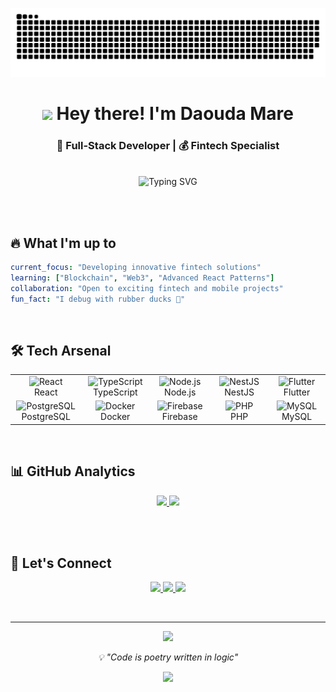 <!--
**daoudamare/daoudamare** is a ✨ _special_ ✨ repository because its `README.md` (this file) appears on your GitHub profile.
-->

<p align="center">
  <img src="https://raw.githubusercontent.com/platane/platane/output/github-contribution-grid-snake.svg" alt="Snake animation" />
</p>

<h1 align="center">
  <img src="https://media.giphy.com/media/hvRJCLFzcasrR4ia7z/giphy.gif" width="30">
  Hey there! I'm Daouda Mare
</h1>

<h3 align="center">🚀 Full-Stack Developer | 💰 Fintech Specialist </h3>

<br>

<div align="center">
  <img src="https://readme-typing-svg.demolab.com?font=Roboto&weight=500&size=18&pause=1000&color=6A5ACD&center=true&vCenter=true&random=false&width=500&lines=Building+the+future+of+fintech;Passionate+about+clean+code;Always+learning+new+technologies" alt="Typing SVG" />
</div>

<br><br>

## 🔥 What I'm up to

```yaml
current_focus: "Developing innovative fintech solutions"
learning: ["Blockchain", "Web3", "Advanced React Patterns"]
collaboration: "Open to exciting fintech and mobile projects"
fun_fact: "I debug with rubber ducks 🦆"
```

<br>

## 🛠 Tech Arsenal

<table>
<tr>
  <td align="center" width="150">
    <img src="https://skillicons.dev/icons?i=react" width="48" height="48" alt="React" />
    <br>React
  </td>
  <td align="center" width="150">
    <img src="https://skillicons.dev/icons?i=typescript" width="48" height="48" alt="TypeScript" />
    <br>TypeScript
  </td>
  <td align="center" width="150">
    <img src="https://skillicons.dev/icons?i=nodejs" width="48" height="48" alt="Node.js" />
    <br>Node.js
  </td>
  <td align="center" width="150">
    <img src="https://skillicons.dev/icons?i=nestjs" width="48" height="48" alt="NestJS" />
    <br>NestJS
  </td>
  <td align="center" width="150">
    <img src="https://skillicons.dev/icons?i=flutter" width="48" height="48" alt="Flutter" />
    <br>Flutter
  </td>
</tr>
<tr>
  <td align="center" width="150">
    <img src="https://skillicons.dev/icons?i=postgresql" width="48" height="48" alt="PostgreSQL" />
    <br>PostgreSQL
  </td>
  <td align="center" width="150">
    <img src="https://skillicons.dev/icons?i=docker" width="48" height="48" alt="Docker" />
    <br>Docker
  </td>
  <td align="center" width="150">
    <img src="https://skillicons.dev/icons?i=firebase" width="48" height="48" alt="Firebase" />
    <br>Firebase
  </td>
  <td align="center" width="150">
    <img src="https://skillicons.dev/icons?i=php" width="48" height="48" alt="PHP" />
    <br>PHP
  </td>
  <td align="center" width="150">
    <img src="https://skillicons.dev/icons?i=mysql" width="48" height="48" alt="MySQL" />
    <br>MySQL
  </td>
</tr>
</table>

<br>

## 📊 GitHub Analytics

<p align="center">
<a href="https://github.com/daoudamare">
  <img height="180em" src="https://github-readme-stats-eight-theta.vercel.app/api?username=daoudamare&show_icons=true&theme=algolia&include_all_commits=true&count_private=true"/>
  <img height="180em" src="https://github-readme-stats-eight-theta.vercel.app/api/top-langs/?username=daoudamare&layout=compact&langs_count=8&theme=algolia"/>
</a>
</p>

<br>

<br>

## 🤝 Let's Connect

<p align="center">
  <a href="https://www.linkedin.com/in/daouda-mare-951275285/">
    <img src="https://img.shields.io/badge/-Daouda%20Mare-0077B5?style=flat&logo=Linkedin&logoColor=white"/>
  </a>
  <a href="mailto:daoudamare19@gmail.com">
    <img src="https://img.shields.io/badge/-daoudamare19@gmail.com-D14836?style=flat&logo=Gmail&logoColor=white"/>
  </a>
  <a href="https://github.com/daoudamare">
    <img src="https://img.shields.io/github/followers/daoudamare?label=follow&style=social"/>
  </a>
</p>

<br>

---

<p align="center">
  <img src="https://komarev.com/ghpvc/?username=daoudamare&color=blueviolet&style=flat-square&label=Profile+Views" />
</p>

<p align="center">
  <i>💡 "Code is poetry written in logic"</i>
</p>

<p align="center">
  <img src="https://raw.githubusercontent.com/Trilokia/Trilokia/379277808c61ef204768a61bbc5d25bc7798ccf1/bottom_header.svg" />
</p>
